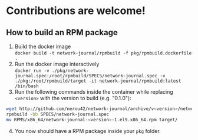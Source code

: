 # Contributions are welcome!

## How to build an RPM package

1. Build the docker image  
`docker build -t network-journal/rpmbuild -f pkg/rpmbuild.dockerfile .`
1. Run the docker image interactively  
`docker run -v ./pkg/network-journal.spec:/root/rpmbuild/SPECS/network-journal.spec -v ./pkg:/root/rpmbuild/target -it network-journal/rpmbuild:latest /bin/bash`
1. Run the following commands inside the container while replacing `<version>` with the version to build (e.g. "0.1.0"):  
```bash
wget http://github.com/nerou42/network-journal/archive/v<version>/network-journal-<version>.tar.gz -O SOURCES/network-journal-<version>.tar.gz
rpmbuild -bb SPECS/network-journal.spec
mv RPMS/x86_64/network-journal-<version>-1.el9.x86_64.rpm target/
```
4. You now should have a RPM package inside your `pkg` folder.

